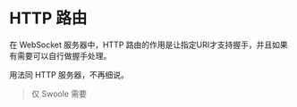 # HTTP 路由

在 WebSocket 服务器中，HTTP 路由的作用是让指定URI才支持握手，并且如果有需要可以自行做握手处理。

用法同 HTTP 服务器，不再细说。

> 仅 Swoole 需要
